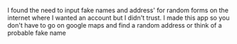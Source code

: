 I found the need to input fake names and address' for random forms on the internet where I wanted an account but I didn't trust. I made this app so you don't have to go on google maps and find a random address or think of a probable fake name
